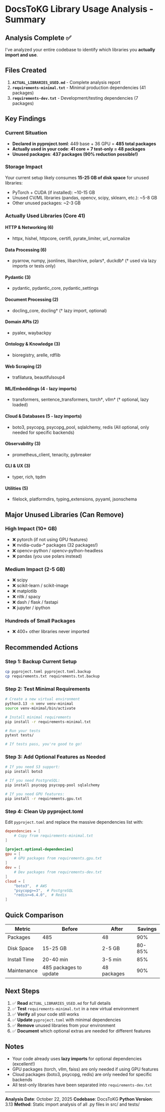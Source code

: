 # DocsToKG Library Usage Analysis - Summary

## Analysis Complete ✅

I've analyzed your entire codebase to identify which libraries you **actually import and use**.

## Files Created

1. **`ACTUAL_LIBRARIES_USED.md`** - Complete analysis report
2. **`requirements-minimal.txt`** - Minimal production dependencies (41 packages)
3. **`requirements-dev.txt`** - Development/testing dependencies (7 packages)

## Key Findings

### Current Situation

- **Declared in pyproject.toml**: 449 base + 36 GPU = **485 total packages**
- **Actually used in your code**: **41 core + 7 test-only = 48 packages**
- **Unused packages**: **437 packages (90% reduction possible!)**

### Storage Impact

Your current setup likely consumes **15-25 GB of disk space** for unused libraries:

- PyTorch + CUDA (if installed): ~10-15 GB
- Unused CV/ML libraries (pandas, opencv, scipy, sklearn, etc.): ~5-8 GB
- Other unused packages: ~2-3 GB

### Actually Used Libraries (Core 41)

#### HTTP & Networking (6)

- httpx, hishel, httpcore, certifi, pyrate_limiter, url_normalize

#### Data Processing (6)

- pyarrow, numpy, jsonlines, libarchive, polars†, duckdb†
  († used via lazy imports or tests only)

#### Pydantic (3)

- pydantic, pydantic_core, pydantic_settings

#### Document Processing (2)

- docling_core, docling†
  († lazy import, optional)

#### Domain APIs (2)

- pyalex, waybackpy

#### Ontology & Knowledge (3)

- bioregistry, arelle, rdflib

#### Web Scraping (2)

- trafilatura, beautifulsoup4

#### ML/Embeddings (4 - lazy imports)

- transformers, sentence_transformers, torch†, vllm†
  († optional, lazy loaded)

#### Cloud & Databases (5 - lazy imports)

- boto3, psycopg, psycopg_pool, sqlalchemy, redis
  (All optional, only needed for specific backends)

#### Observability (3)

- prometheus_client, tenacity, pybreaker

#### CLI & UX (3)

- typer, rich, tqdm

#### Utilities (5)

- filelock, platformdirs, typing_extensions, pyyaml, jsonschema

## Major Unused Libraries (Can Remove)

### High Impact (10+ GB)

- ❌ pytorch (if not using GPU features)
- ❌ nvidia-cuda-* packages (32 packages!)
- ❌ opencv-python / opencv-python-headless
- ❌ pandas (you use polars instead)

### Medium Impact (2-5 GB)

- ❌ scipy
- ❌ scikit-learn / scikit-image
- ❌ matplotlib
- ❌ nltk / spacy
- ❌ dash / flask / fastapi
- ❌ jupyter / ipython

### Hundreds of Small Packages

- ❌ 400+ other libraries never imported

## Recommended Actions

### Step 1: Backup Current Setup

```bash
cp pyproject.toml pyproject.toml.backup
cp requirements.txt requirements.txt.backup
```

### Step 2: Test Minimal Requirements

```bash
# Create a new virtual environment
python3.13 -m venv venv-minimal
source venv-minimal/bin/activate

# Install minimal requirements
pip install -r requirements-minimal.txt

# Run your tests
pytest tests/

# If tests pass, you're good to go!
```

### Step 3: Add Optional Features as Needed

```bash
# If you need S3 support:
pip install boto3

# If you need PostgreSQL:
pip install psycopg psycopg-pool sqlalchemy

# If you need GPU features:
pip install -r requirements.gpu.txt
```

### Step 4: Clean Up pyproject.toml

Edit `pyproject.toml` and replace the massive dependencies list with:

```toml
dependencies = [
    # Copy from requirements-minimal.txt
]

[project.optional-dependencies]
gpu = [
    # GPU packages from requirements.gpu.txt
]
dev = [
    # Dev packages from requirements-dev.txt
]
cloud = [
    "boto3",  # AWS
    "psycopg>=3",  # PostgreSQL
    "redis>=6.4.0",  # Redis
]
```

## Quick Comparison

| Metric | Before | After | Savings |
|--------|--------|-------|---------|
| Packages | 485 | 48 | 90% |
| Disk Space | 15-25 GB | 2-5 GB | 80-85% |
| Install Time | 20-40 min | 3-5 min | 85% |
| Maintenance | 485 packages to update | 48 packages | 90% |

## Next Steps

1. ✅ **Read** `ACTUAL_LIBRARIES_USED.md` for full details
2. ✅ **Test** `requirements-minimal.txt` in a new virtual environment
3. ✅ **Verify** all your code still works
4. ✅ **Update** `pyproject.toml` with minimal dependencies
5. ✅ **Remove** unused libraries from your environment
6. ✅ **Document** which optional extras are needed for different features

## Notes

- Your code already uses **lazy imports** for optional dependencies (excellent!)
- GPU packages (torch, vllm, faiss) are only needed if using GPU features
- Cloud packages (boto3, psycopg, redis) are only needed for specific backends
- All test-only libraries have been separated into `requirements-dev.txt`

---

**Analysis Date**: October 22, 2025
**Codebase**: DocsToKG
**Python Version**: 3.13
**Method**: Static import analysis of all .py files in src/ and tests/
